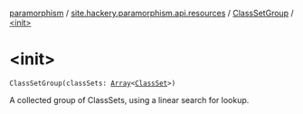 [paramorphism](../../index.md) / [site.hackery.paramorphism.api.resources](../index.md) / [ClassSetGroup](index.md) / [&lt;init&gt;](./-init-.md)

# &lt;init&gt;

`ClassSetGroup(classSets: `[`Array`](https://kotlinlang.org/api/latest/jvm/stdlib/kotlin/-array/index.html)`<`[`ClassSet`](../-class-set/index.md)`>)`

A collected group of ClassSets, using a linear search for lookup.

